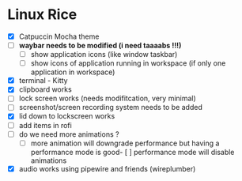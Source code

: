 # Linux Rice

- [x] Catpuccin Mocha theme
- [ ] **waybar needs to be modified (i need taaaabs !!!)**
    - [ ] show application icons (like window taskbar)
    - [ ] show icons of application running in workspace (if only one application in workspace)
- [x] terminal - Kitty
- [x] clipboard works
- [ ] lock screen works (needs modifitcation, very minimal)
- [ ] screenshot/screen recording system needs to be added
- [x] lid down to lockscreen works
- [ ] add items in rofi
- [ ] do we need more animations ?
    - [ ] more animation will downgrade performance but having a performance mode is good- [ ] performance mode will disable animations
- [x] audio works using pipewire and friends (wireplumber)
